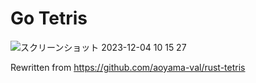 # Go Tetris


![スクリーンショット 2023-12-04 10 15 27](https://github.com/aoyama-val/go-tetris/assets/13144822/792789d7-e89b-4830-b0f4-cc185f71b991)

Rewritten from https://github.com/aoyama-val/rust-tetris
